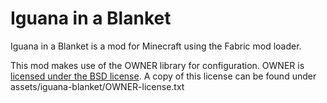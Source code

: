# Iguana in a Blanket
Iguana in a Blanket is a mod for Minecraft using the Fabric mod loader.



This mod makes use of the OWNER library for configuration.
OWNER is [licensed under the BSD license](http://owner.aeonbits.org/docs/license/). A copy of this license can be found 
under assets/iguana-blanket/OWNER-license.txt
